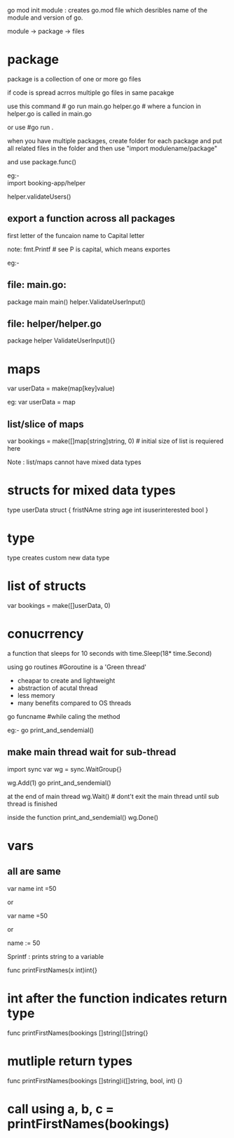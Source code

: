 


go mod init module  : creates go.mod file which desribles name of the module and version of go.


module -> package -> files



# package 
package is a collection of one or more go files

if code is spread acrros multiple go files in same pacakge

use this command # go run main.go helper.go  # where a funcion in helper.go is called in main.go

or use #go run . 


when you have multiple packages, create folder for each package and put all related files in the folder
and then use "import modulename/package"

and use package.func()

eg:-  
import booking-app/helper

 helper.validateUsers()


## export a function across all packages
first letter of the funcaion name to Capital letter

note: fmt.Printf  # see P is capital, which means exportes

eg:- 

file: main.go:
-------------
package main
main()
helper.ValidateUserInput()

file: helper/helper.go 
----------------------
package helper
ValidateUserInput(){}


# maps

var userData = make(map[key]value)

eg:
var userData = map


## list/slice of maps

var bookings = make([]map[string]string, 0)  # initial size of list is requiered here

Note : list/maps cannot have mixed data types

# structs for mixed data types
type userData struct {
  fristNAme string
  age  int
  isuserinterested bool
}

# type
type creates custom new data type

# list of structs

var bookings = make([]userData, 0)

# conucrrency

a function that sleeps for 10 seconds
 with time.Sleep(18* time.Second)

using go routines
#Goroutine is a 'Green thread'
  - cheapar to create and lightweight 
  - abstraction of acutal thread
  - less memory
  - many benefits compared to OS threads

go funcname #while caling the method

eg:- go print_and_sendemial()

## make main thread wait for sub-thread 
import sync
var wg = sync.WaitGroup{}

wg.Add(1)
go print_and_sendemial()

at the end of main thread
wg.Wait()  # dont't exit the main thread until sub thread is finished


inside the function print_and_sendemial()
wg.Done()

# vars
## all are same
var name int =50

or

var name =50

or

name := 50 


Sprintf : prints string to a variable


func printFirstNames(x int)int{}
# int after the function indicates return type
func printFirstNames(bookings []string)[]string{}

# mutliple return types
func printFirstNames(bookings []string)i([]string, bool, int) {}
 # call using a, b, c = printFirstNames(bookings)




